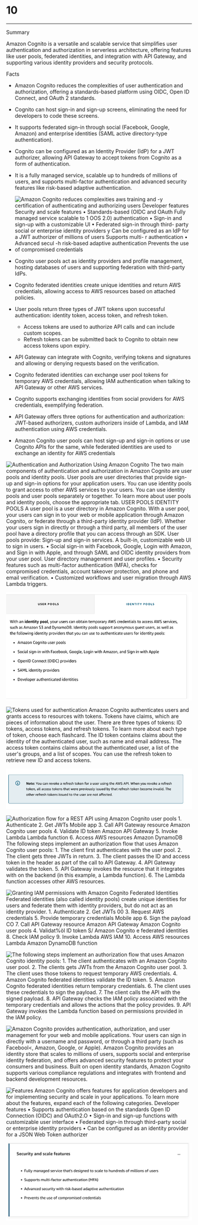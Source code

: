 # 10



---

Summary

Amazon Cognito is a versatile and scalable service that simplifies user authentication and authorization in serverless architecture, offering features like user pools, federated identities, and integration with API Gateway, and supporting various identity providers and security protocols.

Facts

- Amazon Cognito reduces the complexities of user authentication and authorization, offering a standards-based platform using OIDC, Open ID Connect, and OAuth 2 standards.
- Cognito can host sign-in and sign-up screens, eliminating the need for developers to code these screens.
- It supports federated sign-in through social (Facebook, Google, Amazon) and enterprise identities (SAML active directory-type authentication).
- Cognito can be configured as an Identity Provider (IdP) for a JWT authorizer, allowing API Gateway to accept tokens from Cognito as a form of authentication.
- It is a fully managed service, scalable up to hundreds of millions of users, and supports multi-factor authentication and advanced security features like risk-based adaptive authentication.



- ![Amazon Cognito reduces complexities aws training and -y certification of authenticating and authorizing users Developer features Security and scale features • Standards-based (OIDC and OAuth Fully managed service scalable to 1 OOS 2.0) authentication • Sign-in and sign-up with a customizable UI • Federated sign-in through third- party social or enterprise identity providers y Can be configured as an IdP for a JWT authorizer of millions of users Supports multi- r authentication • Advanced secul -h risk-based adaptive authentication Prevents the use of compromised credentials ](../../../media/AWS-Developing-Serverless-Solutions-on-AWS-Module-3-10-image1.png)



- Cognito user pools act as identity providers and profile management, hosting databases of users and supporting federation with third-party IdPs.
- Cognito federated identities create unique identities and return AWS credentials, allowing access to AWS resources based on attached policies.
- User pools return three types of JWT tokens upon successful authentication: identity token, access token, and refresh token.
  - Access tokens are used to authorize API calls and can include custom scopes.
  - Refresh tokens can be submitted back to Cognito to obtain new access tokens upon expiry.
- API Gateway can integrate with Cognito, verifying tokens and signatures and allowing or denying requests based on the verification.
- Cognito federated identities can exchange user pool tokens for temporary AWS credentials, allowing IAM authentication when talking to API Gateway or other AWS services.
- Cognito supports exchanging identities from social providers for AWS credentials, exemplifying federation.
- API Gateway offers three options for authentication and authorization: JWT-based authorizers, custom authorizers inside of Lambda, and IAM authentication using AWS credentials.
- Amazon Cognito user pools can host sign-up and sign-in options or use Cognito APIs for the same, while federated identities are used to exchange an identity for AWS credentials



![Authentication and Authorization Using Amazon Cognito The two main components of authentication and authorization in Amazon Cognito are user pools and identity pools. User pools are user directories that provide sign-up and sign-in options for your application users. You can use identity pools to grant access to other AWS services to your users. You can use identity pools and user pools separately or together. To learn more about user pools and identity pools, choose the appropriate tab. USER POOLS IDENTITY POOLS A user pool is a user directory in Amazon Cognito. With a user pool, your users can sign in to your web or mobile application through Amazon Cognito, or federate through a third-party identity provider (IdP). Whether your users sign in directly or through a third party, all members of the user pool have a directory profile that you can access through an SDK. User pools provide: Sign-up and sign-in services. A built-in, customizable web UI to sign in users. • Social sign-in with Facebook, Google, Login with Amazon, and Sign in with Apple, and through SAML and OIDC identity providers from your user pool. User directory management and user profiles. • Security features such as multi-factor authentication (MFA), checks for compromised credentials, account takeover protection, and phone and email verification. • Customized workflows and user migration through AWS Lambda triggers. ](../../../media/AWS-Developing-Serverless-Solutions-on-AWS-Module-3-10-image2.png)





![USER POOLS IDENTITY POOLS With an identity pool, your users can obtain temporary AWS credentials to access AWS services, such as Amazon SS and DynamoDB. Identity pools support anonymous guest users, as well as the following identity providers that you can use to authenticate users for identity pools: Amazon Cognito user pools • Social sign-in with Facebook, Google, Login with Amazon, and Sign in with Apple OpenlD Connect (01 DC) providers SAML identity providers Developer authenticated identities ](../../../media/AWS-Developing-Serverless-Solutions-on-AWS-Module-3-10-image3.png)



![Tokens used for authentication Amazon Cognito authenticates users and grants access to resources with tokens. Tokens have claims, which are pieces of information about the user. There are three types of tokens: ID tokens, access tokens, and refresh tokens. To learn more about each type of token, choose each flashcard. The ID token contains claims about the identity of the authenticated user, such as name and email address. The access token contains claims about the authenticated user, a list of the user's groups, and a list of scopes. You can use the refresh token to retrieve new ID and access tokens. ](../../../media/AWS-Developing-Serverless-Solutions-on-AWS-Module-3-10-image4.png)



![Note: You can revoke a refresh token for a user using the AWS API. When you revoke a refresh token, all access tokens that were previously issued by that refresh token become invalid. The other refresh tokens issued to the user are not affected. ](../../../media/AWS-Developing-Serverless-Solutions-on-AWS-Module-3-10-image5.png)



![Authorization flow for a REST API using Amazon Cognito user pools 1. Authenticate 2. Get JWTs Mobile app 3. Call API Gateway resource Amazon Cognito user pools 4. Validate ID token Amazon API Gateway 5. Invoke Lambda Lambda function 6. Access AWS resources Amazon DynamoDB The following steps implement an authorization flow that uses Amazon Cognito user pools: 1. The client first authenticates with the user pool. 2. The client gets three JWTs in return. 3. The client passes the ID and access token in the header as part of the call to API Gateway. 4. API Gateway validates the token. 5. API Gateway invokes the resource that it integrates with on the backend (in this example, a Lambda function). 6. The Lambda function accesses other AWS resources. ](../../../media/AWS-Developing-Serverless-Solutions-on-AWS-Module-3-10-image6.png)





![Granting IAM permissions with Amazon Cognito Federated Identities Federated identities (also called identity pools) create unique identities for users and federate them with identity providers, but do not act as an identity provider. 1. Authenticate 2. Get JWTs 00 3. Request AWS credentials 5. Provide temporary credentials Mobile app 6. Sign the payload CO 7. Call API Gateway resource Amazon API Gateway Amazon Cognito user pools 4. Validat%öl ID token S/ Amazon Cognito e federated identities 8. Check IAM policy 9. Invoke Lambda AWS IAM 10. Access AWS resources Lambda Amazon DynamoDB function ](../../../media/AWS-Developing-Serverless-Solutions-on-AWS-Module-3-10-image7.png)





![The following steps implement an authorization flow that uses Amazon Cognito identity pools: 1. The client authenticates with an Amazon Cognito user pool. 2. The clients gets JWTs from the Amazon Cognito user pool. 3. The client uses those tokens to request temporary AWS credentials. 4. Amazon Cognito federated identities validate the ID token. 5. Amazon Cognito federated identities return temporary credentials. 6. The client uses these credentials to sign the payload. 7. The client calls the API with the signed payload. 8. API Gateway checks the IAM policy associated with the temporary credentials and allows the actions that the policy provides. 9. API Gateway invokes the Lambda function based on permissions provided in the IAM policy. ](../../../media/AWS-Developing-Serverless-Solutions-on-AWS-Module-3-10-image8.png)



![Amazon Cognito provides authentication, authorization, and user management for your web and mobile applications. Your users can sign in directly with a username and password, or through a third party (such as Facebool<, Amazon, Google, or Apple). Amazon Cognito provides an identity store that scales to millions of users, supports social and enterprise identity federation, and offers advanced security features to protect your consumers and business. Built on open identity standards, Amazon Cognito supports various compliance regulations and integrates with frontend and backend development resources. ](../../../media/AWS-Developing-Serverless-Solutions-on-AWS-Module-3-10-image9.png)



![Features Amazon Cognito offers features for application developers and for implementing security and scale in your applications. To learn more about the features, expand each of the following categories. Developer features • Supports authentication based on the standards Open ID Connection (OIDC) and OAuth2.O • Sign-in and sign-up functions with customizable user interface • Federated sign-in through third-party social or enterprise identity providers • Can be configured as an identity provider for a JSON Web Token authorizer ](../../../media/AWS-Developing-Serverless-Solutions-on-AWS-Module-3-10-image10.png)



![Security and scale features • Fully managed service that's designed to scale to hundreds of millions of users • Supports multi-factor authentication (MFA) • Advanced security with risk-based adaptive authentication • Prevents the use of compromised credentials ](../../../media/AWS-Developing-Serverless-Solutions-on-AWS-Module-3-10-image11.png)













